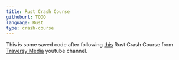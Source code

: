 ```yaml
---
title: Rust Crash Course
githuburl: TODO
language: Rust
type: crash-course
---
```


This is some saved code after following [this](#) Rust Crash Course from [Traversy Media](#) youtube channel.